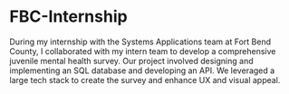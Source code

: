 # FBC-Internship
During my internship with the Systems Applications team at Fort Bend County, I collaborated with my intern team to develop a comprehensive juvenile mental health survey. Our project involved designing and implementing an SQL database and developing an API. We leveraged a large tech stack to create the survey and enhance UX and visual appeal. 
